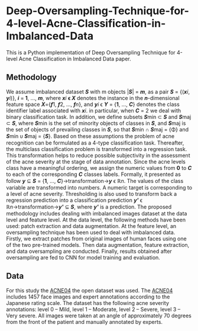 # Deep-Oversampling-Technique-for-4-level-Acne-Classification-in-Imbalanced-Data
This is a Python implementation of Deep Oversampling Technique for 4-level Acne Classification in Imbalanced Data paper.
## Methodology
We assume imbalanced dataset **_S_** with m objects |**_S_**| = **_m_**, as a pair **_S_** = {(**_x_**_i_, **_y_**_i_)}, **_i_** = **1**, ..., **_m_**, where **_x_**_i_ **ϵ _X_** denotes the instance in the **_n_**-dimensional feature space **_X_**={***f***1, ***f***2, ..., ***f***_n_}, and ***y***_i_  ϵ ***Y*** = {**1**, …, ***C***} denotes the class identifier label associated with ***x***_i_. in particular, when ***C*** = 2 we deal with binary classification task. In addition, we define subsets ***S***min ⊂ ***S*** and ***S***maj ⊂ ***S***, where ***S***min is the set of minority objects of classes in ***S***, and ***S***maj is the set of objects of prevailing classes in ***S***, so that ***S***min ∩ ***S***maj = {Φ} and ***S***min ᴜ ***S***maj = {***S***}. Based on these assumptions the problem of acne recognition can be formulated as a 4-type classification task. 
Thereafter, the multiclass classification problem is transformed into a regression task. This transformation helps to reduce possible subjectivity in the assessment of the acne severity at the stage of data annotation. Since the acne levels class have a meaningful ordering, we assign the numeric values from **0** to ***C*** to each of the corresponding ***C*** classes labels. Formally, it presented as follow ***y***  ⊆ ***S*** = {**1**, …, ***C***}→transformation→***y*** ϵ **ℝ**_n_. The values of the class variable are transformed into numbers. A numeric target is corresponding to a level of acne severity.
Thresholding is also used to transform back a regression prediction into a classification prediction ***y'*** ϵ ℝ*n*→transformation→***y'*** ⊆ ***S***, where ***y'*** is a prediction.
The proposed methodology includes dealing with imbalanced images dataset at the data level and feature level. At the data level, the following methods have been used: patch extraction and data augmentation. At the feature level, an oversampling technique has been used to deal with imbalanced data.
Firstly, we extract patches from original images of human faces using one of the two pre-trained models. Then data augmentation, feature extraction, and data oversampling are conducted. Finally, results obtained after oversampling are fed to CNN for model training and evaluation.

## Data
For this study the [ACNE04](https://github.com/xpwu95/ldl) the open dataset was used. The [ACNE04](https://github.com/xpwu95/ldl) includes 1457 face images and expert annotations according to the Japanese rating scale. The dataset has the following acne severity annotations: level 0 – Mild, level 1 – Moderate, level 2 – Severe, level 3 – Very severe. All images were taken at an angle of approximately 70 degrees from the front of the patient and manually annotated by experts.
